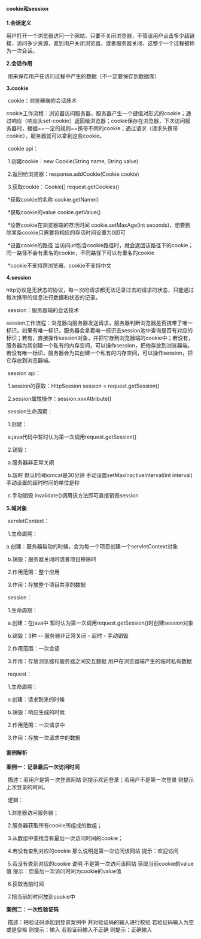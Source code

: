 #### cookie和session ####

**1.会话定义**

​	用户打开一个浏览器访问一个网站，只要不关闭浏览器，不管该用户点击多少超链接，访问多少资源，直到用户关闭浏览器，或者服务器关闭，这整个一个过程被称为一次会话。

**2.会话作用**

​	用来保存用户在访问过程中产生的数据（不一定要保存到数据库）

**3.cookie**

​	cookie：浏览器端的会话技术

​	cookie工作流程：浏览器访问服务器，服务器产生一个键值对形式的cookie；通过响应（响应头set-cookie）返回给浏览器；cookie保存在浏览器，下次访问服务器时，根据==一定的规则==携带不同的cookie；通过请求（请求头携带cookie），服务器就可以拿到这些cookie。

​	cookie api：

​		1.创建cookie：new Cookie(String name, String value)

​		2.返回给浏览器：response.addCookie(Cookie cookie)

​		3.获取cookie：Cookie[] request.getCookies()

​			*获取cookie的名称 cookie.getName()

​			*获取cookie的value cookie.getValue()

​			*设置cookie在浏览器端的存活时间 cookie.setMaxAge(int seconds)，想要删除某条cookie只需要将相应的存活时间设置为0即可

​			*设置cookie的路径 当访问url包含cookie路径时，就会返回该路径下的cookie；同一路径不会有重名的cookie，不同路径下可以有重名的cookie

​			*cookie不支持跨浏览器，cookie不支持中文

**4.session**

​	http协议是无状态的协议，每一次的请求都无法记录过去的请求的状态，只能通过每次携带的信息进行数据和状态的记录。

​	session：服务器端的会话技术

​	session工作流程：浏览器向服务器发送请求，服务器判断浏览器是否携带了唯一标识。如果有唯一标识，服务器会拿着唯一标识去session池中查询是否有对应的标识；若有，直接操作session对象，并把它存到浏览器端的cookie中；若没有，服务器为其创建一个私有的内存空间，可以操作session，把他存放到浏览器端。若没有唯一标识，服务器会为其创建一个私有的内存空间，可以操作session，把它存放到浏览器端。

​	session api：

​		1.session的获取：HttpSession session = request.getSession()

​		2.session属性操作：session.xxxAttribute()

​	session生命周期：

​		1.创建：

​			a.java代码中暂时认为第一次调用request.getSession()

​		2.销毁：

​			a.服务器非正常关闭

​			b.超时 默认时间tomcat是30分钟 手动设置setMaxInactiveInterval(int interval) 手动设置的超时时间的单位是秒

​			c.手动销毁 invalidate()调用该方法即可直接销毁session

**5.域对象**

​	servletContext：

​		1.生命周期：

​			a.创建：服务器启动的时候，会为每一个项目创建一个servletContext对象

​			b.销毁：服务器关闭时或者项目移除时

​		2.作用范围：整个应用

​		3.作用：存放整个项目共享的数据

​	session：

​		1.生命周期：

​			a.创建：在java中 暂时认为第一次调用request.getSession()时创建session对象

​			b.销毁：3种 -- 服务器非正常关闭 - 超时 - 手动销毁

​		2.作用范围：一次会话

​		3.作用：存放浏览器和服务器之间交互数据 用户在浏览器端产生的临时私有数据

​	request：

​		1.生命周期：

​			a.创建：请求到来的时候

​			b.销毁：响应生成的时候

​		2.作用范围：一次请求中

​		3.作用：存放一次请求中的数据

#### 案例解析 ####

**案例一：记录最后一次访问时间**

​	描述：若用户是第一次登录网站 则提示欢迎登录；若用户不是第一次登录 则提示上次登录的时间。

​	逻辑：

​		1.浏览器访问服务器；

​		2.服务器获取所有cookie所组成的数组；

​		3.从数组中查找含有最后一次访问时间的cookie；

​		4.若没有查到对应的cookie 那么说明是第一次访问该网站 提示：欢迎访问

​		5.若没有查到对应的cookie 说明 不是第一次访问该网站 获取当前cookie的value值 提示：您最后一次访问时间为cookie的value值

​		6.获取当前时间

​		7.把当前的时间放到cookie中

**案例二：一次性验证码**

​	描述：把验证码添加到登录案例中 并对验证码的输入进行校验 若验证码输入为空或是空格 则提示：输入 若验证码输入不正确 则提示：正确输入



